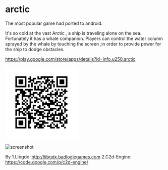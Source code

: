 arctic
======

The most popular game had ported to android.

It's so cold at the vast Arctic , a ship is traveling alone on the sea. Fortunately it has a whale companion. Players can control the water column sprayed by the whale by touching the screen ,in order to provide power for the ship to dodge obstacles.


https://play.google.com/store/apps/details?id=info.u250.arctic

![qr]( https://raw.githubusercontent.com/lycying/arctic/master/QR.png )


![screenshot](https://lh6.ggpht.com/BLoiBc8qsS6qMiJPfhVpZWp7HHRAK3t0gop2tHzzYzHpFF_r5LeIt5IVDBrzgJPLSw=h900)



By 
1.Libgdx :http://libgdx.badlogicgames.com
2.C2d-Engine: https://code.google.com/p/c2d-engine/
